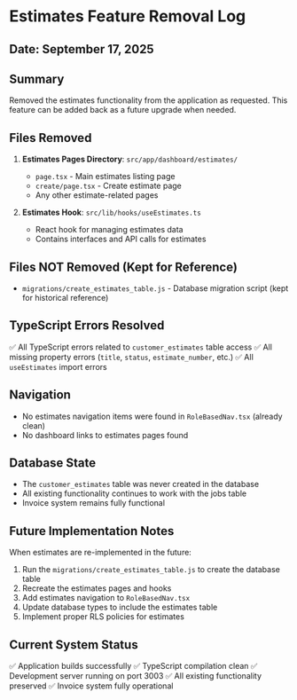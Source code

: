 # Estimates Feature Removal Log

## Date: September 17, 2025

## Summary

Removed the estimates functionality from the application as requested. This feature can be added back as a future upgrade when needed.

## Files Removed

1. **Estimates Pages Directory**: `src/app/dashboard/estimates/`
   - `page.tsx` - Main estimates listing page
   - `create/page.tsx` - Create estimate page
   - Any other estimate-related pages

2. **Estimates Hook**: `src/lib/hooks/useEstimates.ts`
   - React hook for managing estimates data
   - Contains interfaces and API calls for estimates

## Files NOT Removed (Kept for Reference)

- `migrations/create_estimates_table.js` - Database migration script (kept for historical reference)

## TypeScript Errors Resolved

✅ All TypeScript errors related to `customer_estimates` table access
✅ All missing property errors (`title`, `status`, `estimate_number`, etc.)
✅ All `useEstimates` import errors

## Navigation

- No estimates navigation items were found in `RoleBasedNav.tsx` (already clean)
- No dashboard links to estimates pages found

## Database State

- The `customer_estimates` table was never created in the database
- All existing functionality continues to work with the jobs table
- Invoice system remains fully functional

## Future Implementation Notes

When estimates are re-implemented in the future:

1. Run the `migrations/create_estimates_table.js` to create the database table
2. Recreate the estimates pages and hooks
3. Add estimates navigation to `RoleBasedNav.tsx`
4. Update database types to include the estimates table
5. Implement proper RLS policies for estimates

## Current System Status

✅ Application builds successfully
✅ TypeScript compilation clean
✅ Development server running on port 3003
✅ All existing functionality preserved
✅ Invoice system fully operational

